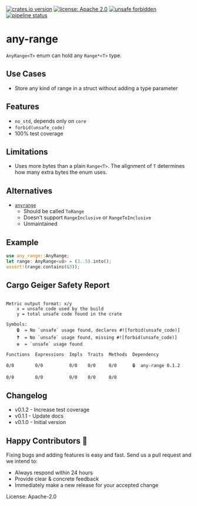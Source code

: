 [![crates.io version](https://img.shields.io/crates/v/any-range.svg)](https://crates.io/crates/any-range)
[![license: Apache 2.0](https://gitlab.com/leonhard-llc/ops/-/raw/main/license-apache-2.0.svg)](https://gitlab.com/leonhard-llc/ops/-/raw/main/any-range/LICENSE)
[![unsafe forbidden](https://gitlab.com/leonhard-llc/ops/-/raw/main/unsafe-forbidden.svg)](https://github.com/rust-secure-code/safety-dance/)
[![pipeline status](https://gitlab.com/leonhard-llc/ops/badges/main/pipeline.svg)](https://gitlab.com/leonhard-llc/ops/-/pipelines)

# any-range

`AnyRange<T>` enum can hold any `Range*<T>` type.

## Use Cases
- Store any kind of range in a struct without adding a type parameter

## Features
- `no_std`, depends only on `core`
- `forbid(unsafe_code)`
- 100% test coverage

## Limitations
- Uses more bytes than a plain `Range<T>`.
  The alignment of `T` determines how many extra bytes the enum uses.

## Alternatives
- [`anyrange`](https://crates.io/crates/anyrange)
  - Should be called `ToRange`
  - Doesn't support `RangeInclusive` or `RangeToInclusive`
  - Unmaintained

## Example
```rust
use any_range::AnyRange;
let range: AnyRange<u8> = (3..5).into();
assert!(range.contains(&3));
```

## Cargo Geiger Safety Report
```

Metric output format: x/y
    x = unsafe code used by the build
    y = total unsafe code found in the crate

Symbols: 
    🔒  = No `unsafe` usage found, declares #![forbid(unsafe_code)]
    ❓  = No `unsafe` usage found, missing #![forbid(unsafe_code)]
    ☢️  = `unsafe` usage found

Functions  Expressions  Impls  Traits  Methods  Dependency

0/0        0/0          0/0    0/0     0/0      🔒  any-range 0.1.2

0/0        0/0          0/0    0/0     0/0    

```
## Changelog
- v0.1.2 - Increase test coverage
- v0.1.1 - Update docs
- v0.1.0 - Initial version

## Happy Contributors 🙂
Fixing bugs and adding features is easy and fast.
Send us a pull request and we intend to:
- Always respond within 24 hours
- Provide clear & concrete feedback
- Immediately make a new release for your accepted change

License: Apache-2.0
